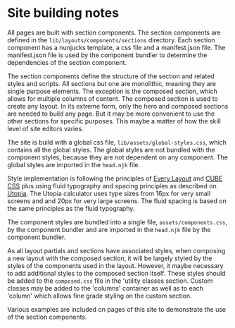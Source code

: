 # Site building notes

All pages are built with section components. The section components are defined in the `lib/layouts/components/sections` directory. Each section component has a nunjucks template, a css file and a manifest.json file. The manifest.json file is used by the component bundler to determine the dependencies of the section component.

The section components define the structure of the section and related styles and scripts. All sections but one are monolithic, meaning they are single purpose elements. The exception is the composed section, which allows for multiple columns of content. The composed section is used to create any layout. In its extreme form, only the hero and composed sections are needed to build any page. But it may be more convenient to use the other sections for specific purposes. This maybe a matter of how the skill level of site editors varies.

The site is build with a global css file, `lib/assets/global-styles.css`, which contains all the global styles. The global styles are not bundled with the component styles, because they are not dependent on any component. The global styles are imported in the `head.njk` file.

Style implementation is following the principles of [Every Layout](https://every-layout.dev/) and [CUBE CSS](https://cube.fyi/)  plus using fluid typography and spacing principles as described on [Utopia](https://utopia.fyi/). The Utopia calculator uses type sizes from 16px for very small screens and and 20px for very large screens. The fluid spacing is based on the same principles as the fluid typography. 

The component styles are bundled into a single file, `assets/components.css`, by the component bundler and are imported in the `head.njk` file by the component bundler.

As all layout partials and sections have associated styles, when composing a new layout with the composed section, it will be largely styled by the styles of the components used in the layout. However, it maybe necessary to add additional styles to the composed section itself. These styles should be added to the `composed.css` file in the 'utility classes section. Custom classes may be added to the 'columns' container as well as to each 'column' which allows fine grade styling on the custom section.

Various examples are included on pages of this site to demonstrate the use of the section components.

